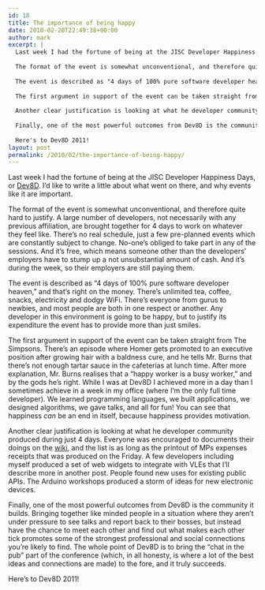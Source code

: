 ```yaml
---
id: 18
title: The importance of being happy
date: 2010-02-28T22:49:38+00:00
author: mark
excerpt: |
  Last week I had the fortune of being at the JISC Developer Happiness Days, or <a href="http://dev8d.org">Dev8D</a>.  I'd like to write a little about what went on there, and why events like it are important.
  
  The format of the event is somewhat unconventional, and therefore quite hard to justify. A large number of developers, not necessarily with any previous affiliation, are brought together for 4 days to work on whatever they feel like. There's no real schedule, just a few pre-planned events which are constantly subject to change. No-one's obliged to take part in any of the sessions. And it's free, which means someone other than the developers' employers have to stump up a not unsubstantial amount of cash. And it's during the week, so their employers are still paying them.
  
  The event is described as "4 days of 100% pure software developer heaven," and that's right on the money. There's unlimited tea, coffee, snacks, electricity and dodgy WiFi. There's everyone from gurus to newbies, and most people are both in one respect or another. Any developer in this environment is going to be happy, but to justify its expenditure the event has to provide more than just smiles.
  
  The first argument in support of the event can be taken straight from The Simpsons. There's an episode where Homer gets promoted to an executive position after growing hair with a baldness cure, and he tells Mr. Burns that there's not enough tartar sauce in the cafeterias at lunch time. After more explanation, Mr. Burns realises that a "happy worker is a busy worker," and by the gods he's right. While I was at Dev8D I achieved more in a day than I sometimes achieve in a week in my office (where I'm the only full time developer). We learned programming languages, we built applications, we designed algorithms, we gave talks, and all for fun! You can see that happiness <em>can</em> be an end in itself, because happiness provides motivation.
  
  Another clear justification is looking at what he developer community produced during just 4 days. Everyone was encouraged to documents their doings on the <a href="http://wiki.2010.dev8d.org/w/Happy_Stories">wiki</a>, and the list is as long as the printout of MPs expenses receipts that was produced on the Friday.  A few developers including myself produced a set of web widgets to integrate with VLEs that I'll describe more in another post. People found new uses for existing public APIs. The Arduino workshops produced a storm of ideas for new electronic devices.
  
  Finally, one of the most powerful outcomes from Dev8D is the community it builds. Bringing together like minded people in a situation where they aren't under pressure to see talks and report back to their bosses, but instead have the chance to meet each other and find out what makes each other tick promotes some of the strongest professional and social connections you're likely to find. The whole point of Dev8D is to bring the "chat in the pub" part of the conference (which, in all honesty, is where a lot of the best ideas and connections are made) to the fore, and it truly succeeds.
  
  Here's to Dev8D 2011!
layout: post
permalink: /2010/02/the-importance-of-being-happy/
---
```

Last week I had the fortune of being at the JISC Developer Happiness Days, or [Dev8D](http://dev8d.org). I&#8217;d like to write a little about what went on there, and why events like it are important.

The format of the event is somewhat unconventional, and therefore quite hard to justify. A large number of developers, not necessarily with any previous affiliation, are brought together for 4 days to work on whatever they feel like. There&#8217;s no real schedule, just a few pre-planned events which are constantly subject to change. No-one&#8217;s obliged to take part in any of the sessions. And it&#8217;s free, which means someone other than the developers&#8217; employers have to stump up a not unsubstantial amount of cash. And it&#8217;s during the week, so their employers are still paying them.

The event is described as &#8220;4 days of 100% pure software developer heaven,&#8221; and that&#8217;s right on the money. There&#8217;s unlimited tea, coffee, snacks, electricity and dodgy WiFi. There&#8217;s everyone from gurus to newbies, and most people are both in one respect or another. Any developer in this environment is going to be happy, but to justify its expenditure the event has to provide more than just smiles.

The first argument in support of the event can be taken straight from The Simpsons. There&#8217;s an episode where Homer gets promoted to an executive position after growing hair with a baldness cure, and he tells Mr. Burns that there&#8217;s not enough tartar sauce in the cafeterias at lunch time. After more explanation, Mr. Burns realises that a &#8220;happy worker is a busy worker,&#8221; and by the gods he&#8217;s right. While I was at Dev8D I achieved more in a day than I sometimes achieve in a week in my office (where I&#8217;m the only full time developer). We learned programming languages, we built applications, we designed algorithms, we gave talks, and all for fun! You can see that happiness _can_ be an end in itself, because happiness provides motivation.

Another clear justification is looking at what he developer community produced during just 4 days. Everyone was encouraged to documents their doings on the [wiki](http://wiki.2010.dev8d.org/w/Happy_Stories), and the list is as long as the printout of MPs expenses receipts that was produced on the Friday. A few developers including myself produced a set of web widgets to integrate with VLEs that I&#8217;ll describe more in another post. People found new uses for existing public APIs. The Arduino workshops produced a storm of ideas for new electronic devices.

Finally, one of the most powerful outcomes from Dev8D is the community it builds. Bringing together like minded people in a situation where they aren&#8217;t under pressure to see talks and report back to their bosses, but instead have the chance to meet each other and find out what makes each other tick promotes some of the strongest professional and social connections you&#8217;re likely to find. The whole point of Dev8D is to bring the &#8220;chat in the pub&#8221; part of the conference (which, in all honesty, is where a lot of the best ideas and connections are made) to the fore, and it truly succeeds.

Here&#8217;s to Dev8D 2011!